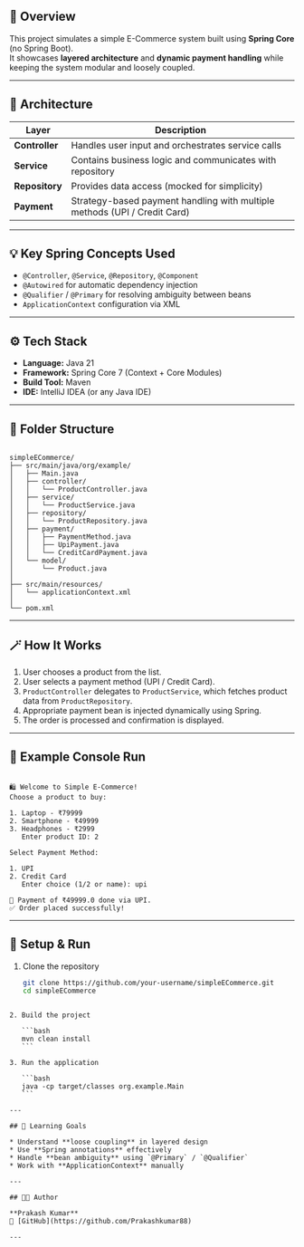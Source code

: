 ## 🚀 Overview

This project simulates a simple E-Commerce system built using **Spring Core** (no Spring Boot).  
It showcases **layered architecture** and **dynamic payment handling** while keeping the system modular and loosely coupled.

---

## 🧩 Architecture

| Layer | Description |
|-------|--------------|
| **Controller** | Handles user input and orchestrates service calls |
| **Service** | Contains business logic and communicates with repository |
| **Repository** | Provides data access (mocked for simplicity) |
| **Payment** | Strategy-based payment handling with multiple methods (UPI / Credit Card) |

---

## 💡 Key Spring Concepts Used

- `@Controller`, `@Service`, `@Repository`, `@Component`
- `@Autowired` for automatic dependency injection
- `@Qualifier` / `@Primary` for resolving ambiguity between beans
- `ApplicationContext` configuration via XML

---

## ⚙️ Tech Stack

- **Language:** Java 21  
- **Framework:** Spring Core 7 (Context + Core Modules)  
- **Build Tool:** Maven  
- **IDE:** IntelliJ IDEA (or any Java IDE)

---

## 📂 Folder Structure

```

simpleECommerce/
├── src/main/java/org/example/
│   ├── Main.java
│   ├── controller/
│   │   └── ProductController.java
│   ├── service/
│   │   └── ProductService.java
│   ├── repository/
│   │   └── ProductRepository.java
│   ├── payment/
│   │   ├── PaymentMethod.java
│   │   ├── UpiPayment.java
│   │   └── CreditCardPayment.java
│   └── model/
│       └── Product.java
│
├── src/main/resources/
│   └── applicationContext.xml
│
└── pom.xml

```

---

## 🪄 How It Works

1. User chooses a product from the list.  
2. User selects a payment method (UPI / Credit Card).  
3. `ProductController` delegates to `ProductService`, which fetches product data from `ProductRepository`.  
4. Appropriate payment bean is injected dynamically using Spring.  
5. The order is processed and confirmation is displayed.

---

## 🧠 Example Console Run

```

🛍 Welcome to Simple E-Commerce!
Choose a product to buy:

1. Laptop - ₹79999
2. Smartphone - ₹49999
3. Headphones - ₹2999
   Enter product ID: 2

Select Payment Method:

1. UPI
2. Credit Card
   Enter choice (1/2 or name): upi

📱 Payment of ₹49999.0 done via UPI.
✅ Order placed successfully!

````

---

## 🧰 Setup & Run

1. Clone the repository  
   ```bash
   git clone https://github.com/your-username/simpleECommerce.git
   cd simpleECommerce
````

2. Build the project

   ```bash
   mvn clean install
   ```

3. Run the application

   ```bash
   java -cp target/classes org.example.Main
   ```

---

## 🧾 Learning Goals

* Understand **loose coupling** in layered design
* Use **Spring annotations** effectively
* Handle **bean ambiguity** using `@Primary` / `@Qualifier`
* Work with **ApplicationContext** manually

---

## 👨‍💻 Author

**Prakash Kumar**
🔗 [GitHub](https://github.com/Prakashkumar88)

---
